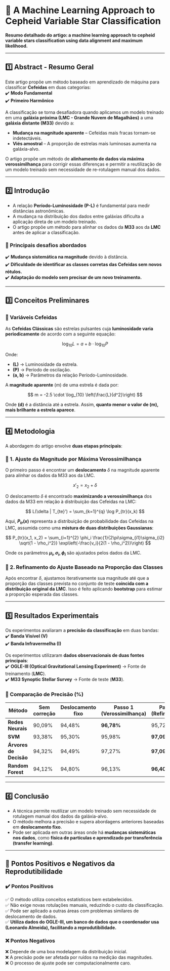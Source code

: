 # 📌 A Machine Learning Approach to Cepheid Variable Star Classification
**Resumo detalhado do artigo: a machine learning approach to cepheid variable stars classification using data alignment and maximum likelihood.**  

---

## **1️⃣ Abstract - Resumo Geral**
Este artigo propõe um método baseado em aprendizado de máquina para classificar **Cefeidas** em duas categorias:  
✔️ **Modo Fundamental**  
✔️ **Primeiro Harmônico**  

A classificação se torna desafiadora quando aplicamos um modelo treinado em uma **galáxia próxima (LMC - Grande Nuvem de Magalhães)** a uma **galáxia distante (M33)** devido a:  
- **Mudança na magnitude aparente** – Cefeidas mais fracas tornam-se indetectáveis.  
- **Viés amostral** – A proporção de estrelas mais luminosas aumenta na galáxia-alvo.  

O artigo propõe um método de **alinhamento de dados via máxima verossimilhança** para corrigir essas diferenças e permitir a reutilização de um modelo treinado sem necessidade de re-rotulagem manual dos dados.  

---

## **2️⃣ Introdução**
- A relação **Período-Luminosidade (P-L)** é fundamental para medir distâncias astronômicas.  
- A mudança na distribuição dos dados entre galáxias dificulta a aplicação direta de um modelo treinado.  
- O artigo propõe um método para alinhar os dados da **M33** aos da **LMC** antes de aplicar a classificação.  

### **📌 Principais desafios abordados**
✔️ **Mudança sistemática na magnitude** devido à distância.  
✔️ **Dificuldade de identificar as classes corretas das Cefeidas sem novos rótulos.**  
✔️ **Adaptação do modelo sem precisar de um novo treinamento.**  

---

## **3️⃣ Conceitos Preliminares**
### **📌 Variáveis Cefeidas**
As **Cefeidas Clássicas** são estrelas pulsantes cuja **luminosidade varia periodicamente** de acordo com a seguinte equação:  

$$
\log_{10} L = a + b \cdot \log_{10} P
$$

Onde:  
- **\(L\)** → Luminosidade da estrela.  
- **\(P\)** → Período de oscilação.  
- **\(a, b\)** → Parâmetros da relação Período-Luminosidade.  

A **magnitude aparente** ($m$) de uma estrela é dada por:

$$
m = -2.5 \cdot \log_{10} \left(\frac{L}{d^2}\right)
$$

Onde **\(d\)** é a distância até a estrela. Assim, **quanto menor o valor de \(m\), mais brilhante a estrela aparece**.  

---

## **4️⃣ Metodologia**
A abordagem do artigo envolve **duas etapas principais**:  

### **📌 1. Ajuste da Magnitude por Máxima Verossimilhança**
O primeiro passo é encontrar um **deslocamento** $\delta$ na magnitude aparente para alinhar os dados da M33 aos da LMC.  

$$
x'_2 = x_2 + \delta
$$

O deslocamento $\delta$ é encontrado **maximizando a verossimilhança** dos dados da M33 em relação à distribuição das Cefeidas na LMC:  

$$
L(\delta | T_{te}') = \sum_{k=1}^{q} \log P_{tr}(x_k)
$$

Aqui, **$P_{tr}(x)$** representa a distribuição de probabilidade das Cefeidas na LMC, assumida como uma **mistura de duas distribuições Gaussianas**:  

$$
P_{tr}(x_1, x_2) = \sum_{i=1}^{2} \phi_i \frac{1}{2\pi\sigma_{i1}\sigma_{i2} \sqrt{1 - \rho_i^2}} \exp\left(-\frac{v_i}{2(1 - \rho_i^2)}\right)
$$

Onde os parâmetros **$\mu_i, \sigma_i, \phi_i$** são ajustados pelos dados da LMC.

### **📌 2. Refinamento do Ajuste Baseado na Proporção das Classes**
Após encontrar $\delta$, ajustamos iterativamente sua magnitude até que a proporção das classes prevista no conjunto de teste **coincida com a distribuição original da LMC**. Isso é feito aplicando **bootstrap** para estimar a proporção esperada das classes.  

---

## **5️⃣ Resultados Experimentais**
Os experimentos avaliaram a **precisão da classificação** em duas bandas:  
✔️ **Banda Visível (V)**  
✔️ **Banda Infravermelha (I)**  

Os experimentos utilizaram **dados observacionais de duas fontes principais**:  
✔️ **OGLE-III (Optical Gravitational Lensing Experiment)** → Fonte de treinamento (**LMC**).  
✔️ **M33 Synoptic Stellar Survey** → Fonte de teste (**M33**).   


### **📌 Comparação de Precisão (%)**
| Método | Sem correção | Deslocamento fixo | Passo 1 (Verossimilhança) | Passo 2 (Refinamento) |
|--------|------------|----------------|-------------------|----------------|
| **Redes Neurais** | 90,09% | 94,48% | **96,78%** | 95,72% |
| **SVM** | 93,38% | 95,30% | 95,98% | **97,09%** |
| **Árvores de Decisão** | 94,32% | 94,49% | 97,27% | **97,09%** |
| **Random Forest** | 94,12% | 94,80% | 96,13% | **96,40%** |

---

## **6️⃣ Conclusão**
- A técnica permite reutilizar um modelo treinado sem necessidade de rotulagem manual dos dados da galáxia-alvo.  
- O método melhora a precisão e supera abordagens anteriores baseadas em **deslocamento fixo**.  
- Pode ser aplicada em outras áreas onde há **mudanças sistemáticas nos dados**, como **física de partículas e aprendizado por transferência (transfer learning)**.  

---

## **📌 Pontos Positivos e Negativos da Reprodutibilidade**
### **✔️ Pontos Positivos**
✅ O método utiliza conceitos estatísticos bem estabelecidos.  
✅ Não exige novas rotulações manuais, reduzindo o custo da classificação.  
✅ Pode ser aplicado a outras áreas com problemas similares de deslocamento de dados.  
✅ **Utiliza dados do OGLE-III, um banco de dados que o coordenador usa (Leonardo Almeida), facilitando a reprodutibilidade.**

### **❌ Pontos Negativos**
❌ Depende de uma boa modelagem da distribuição inicial.  
❌ A precisão pode ser afetada por ruídos na medição das magnitudes.  
❌ O processo de ajuste pode ser computacionalmente caro.  
